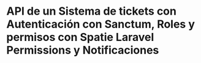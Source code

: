 # API de un Sistema de tickets con Autenticación con Sanctum, Roles y permisos con Spatie Laravel Permissions y Notificaciones
